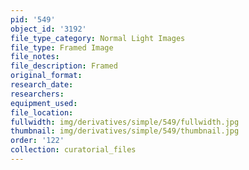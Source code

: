 ```yaml
---
pid: '549'
object_id: '3192'
file_type_category: Normal Light Images
file_type: Framed Image
file_notes:
file_description: Framed
original_format:
research_date:
researchers:
equipment_used:
file_location:
fullwidth: img/derivatives/simple/549/fullwidth.jpg
thumbnail: img/derivatives/simple/549/thumbnail.jpg
order: '122'
collection: curatorial_files
---
```

